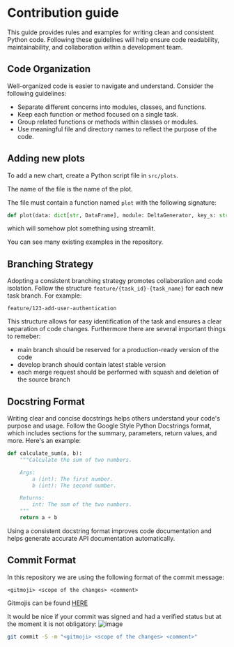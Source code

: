 # Contribution guide
This guide provides rules and examples for writing clean and consistent Python code. Following these guidelines 
will help ensure code readability, maintainability, and collaboration within a development team.

## Code Organization
Well-organized code is easier to navigate and understand. Consider the following guidelines:

* Separate different concerns into modules, classes, and functions.
* Keep each function or method focused on a single task.
* Group related functions or methods within classes or modules.
* Use meaningful file and directory names to reflect the purpose of the code.

## Adding new plots
To add a new chart, create a Python script file in `src/plots`.

The name of the file is the name of the plot.

The file must contain a function named `plot` with the following signature:
```python
def plot(data: dict[str, DataFrame], module: DeltaGenerator, key_s: str) -> None:  # noqa: ARG001
```
which will somehow plot something using streamlit.

You can see many existing examples in the repository.

## Branching Strategy
Adopting a consistent branching strategy promotes collaboration and code isolation. Follow the structure 
```feature/{task_id}-{task_name}``` for each new task branch. For example:

```feature/123-add-user-authentication```

This structure allows for easy identification of the task and ensures a clear separation of code changes.
Furthermore there are several important things to remeber:

* main branch should be reserved for a production-ready version of the code
* develop branch should contain latest stable version
* each merge request should be performed with squash and deletion of the source branch

## Docstring Format
Writing clear and concise docstrings helps others understand your code's purpose and usage. Follow the Google Style 
Python Docstrings format, which includes sections for the summary, parameters, return values, and more. 
Here's an example:
```py 
def calculate_sum(a, b):
    """Calculate the sum of two numbers.

    Args:
        a (int): The first number.
        b (int): The second number.

    Returns:
        int: The sum of the two numbers.
    """
    return a + b
```

Using a consistent docstring format improves code documentation and helps generate accurate API documentation automatically.

## Commit Format

In this repository we are using the following format of the commit message:
```
<gitmoji> <scope of the changes> <comment>
```
Gitmojis can be found [HERE](https://gitmoji.dev/)

It would be nice if your commit was signed and had a verified status but at the moment it is not obligatory:
![image](https://github.com/Niebowziemii/automl-dashboard/assets/59135705/d35600b1-205e-409e-b128-1b9e6ba66bde)

```bash
git commit -S -m "<gitmoji> <scope of the changes> <comment>"
```
